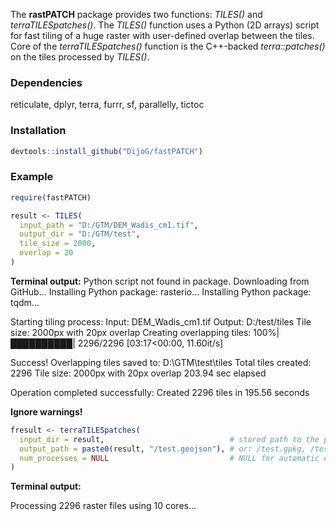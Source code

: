 The **rastPATCH** package provides two functions: *TILES()* and *terraTILESpatches()*. 
The *TILES()* function uses a Python (2D arrays) script for fast tiling of a huge raster with user-defined overlap between the tiles.
Core of the *terraTILESpatches()* function is the C++-backed *terra::patches()* on the tiles processed by *TILES()*.

### Dependencies
reticulate, dplyr, terra, furrr, sf, parallelly, tictoc

### Installation

```r
devtools::install_github("DijoG/fastPATCH")
```
### Example

```r
require(fastPATCH)

result <- TILES(
  input_path = "D:/GTM/DEM_Wadis_cm1.tif",
  output_dir = "D:/GTM/test",
  tile_size = 2000,
  overlap = 20
)
```
**Terminal output:** 
Python script not found in package. Downloading from GitHub...
Installing Python package: rasterio...
Installing Python package: tqdm...

Starting tiling process:
    Input: DEM_Wadis_cm1.tif
    Output: D:/test/tiles
    Tile size: 2000px with 20px overlap
Creating overlapping tiles: 100%|██████████| 2296/2296 [03:17<00:00, 11.60it/s]

Success! Overlapping tiles saved to: D:\GTM\test\tiles
Total tiles created: 2296
Tile size: 2000px with 20px overlap
203.94 sec elapsed

Operation completed successfully:
Created 2296 tiles in 195.56 seconds

**Ignore warnings!**

```r
fresult <- terraTILESpatches(
  input_dir = result,                            # stored path to the processed tiles' directory
  output_path = paste0(result, "/test.geojson"), # or: /test.gpkg, /test.shp
  num_processes = NULL                           # NULL for automatic core detection capped at 10 cores
)
```
**Terminal output:** 

Processing 2296 raster files using 10 cores...
